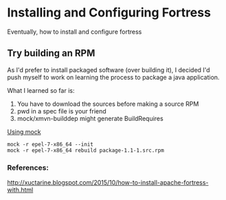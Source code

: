 # Installing and Configuring Fortress

Eventually, how to install and configure fortress

## Try building an RPM

As I'd prefer to install packaged software (over building it), I decided I'd push myself to work on learning the process to package a java application.

What I learned so far is:

1. You have to download the sources before making a source RPM
2. pwd in a spec file is your friend
3. mock/xmvn-builddep might generate BuildRequires

[Using mock](https://blog.packagecloud.io/eng/2015/05/11/building-rpm-packages-with-mock/)
```
mock -r epel-7-x86_64 --init
mock -r epel-7-x86_64 rebuild package-1.1-1.src.rpm
```

### References:

http://xuctarine.blogspot.com/2015/10/how-to-install-apache-fortress-with.html
